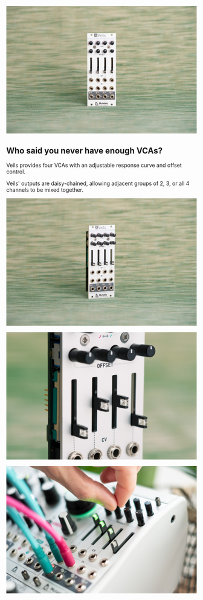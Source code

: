 ![](images/gallery/veils1.jpg)

## Who said you never have enough VCAs?

Veils provides four VCAs with an adjustable response curve and offset control.

Veils' outputs are daisy-chained, allowing adjacent groups of 2, 3, or all 4 channels to be mixed together.

![](images/gallery/veils2.jpg)

![](images/gallery/veils3.jpg)

![](images/gallery/veils4.jpg)